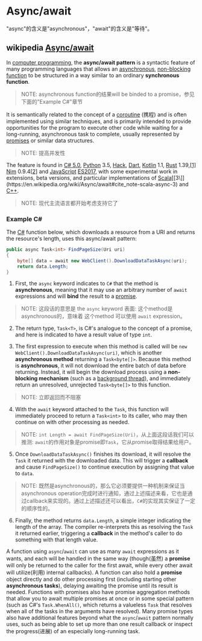 # Async/await

"async"的含义是"asynchronous"，"await"的含义是"等待"。

## wikipedia [Async/await](https://en.wikipedia.org/wiki/Async/await)

In [computer programming](https://en.wikipedia.org/wiki/Computer_programming), the **async/await pattern** is a syntactic feature of many programming languages that allows an [asynchronous](https://en.wikipedia.org/wiki/Asynchrony_(computer_programming)), [non-blocking](https://en.wikipedia.org/wiki/Non-blocking_I/O) [function](https://en.wikipedia.org/wiki/Subroutine) to be structured in a way similar to an ordinary **synchronous function**. 

> NOTE: asynchronous function的结果will be binded to a promise，参见下面的"Example C#"章节

It is semantically related to the concept of a [coroutine](https://en.wikipedia.org/wiki/Coroutine) (携程) and is often implemented using similar techniques, and is primarily intended to provide opportunities for the program to execute other code while waiting for a long-running, asynchronous task to complete, usually represented by [promises](https://en.wikipedia.org/wiki/Futures_and_promises) or similar data structures. 

> NOTE: 提高并发性

The feature is found in [C# 5.0](https://en.wikipedia.org/wiki/C_Sharp_5.0), [Python](https://en.wikipedia.org/wiki/Python_(programming_language)) 3.5, [Hack](https://en.wikipedia.org/wiki/Hack_(programming_language)), [Dart](https://en.wikipedia.org/wiki/Dart_(programming_language)), [Kotlin](https://en.wikipedia.org/wiki/Kotlin_(programming_language)) 1.1, [Rust](https://en.wikipedia.org/wiki/Rust_(programming_language)) 1.39,[[1\]](https://en.wikipedia.org/wiki/Async/await#cite_note-1) [Nim](https://en.wikipedia.org/wiki/Nim_(programming_language)) 0.9.4[[2\]](https://en.wikipedia.org/wiki/Async/await#cite_note-2) and [JavaScript](https://en.wikipedia.org/wiki/JavaScript) [ES2017](https://en.wikipedia.org/wiki/ES2017), with some experimental work in extensions, beta versions, and particular implementations of [Scala](https://en.wikipedia.org/wiki/Scala_(programming_language))[[3\]](https://en.wikipedia.org/wiki/Async/await#cite_note-scala-async-3) and [C++](https://en.wikipedia.org/wiki/C%2B%2B).

> NOTE: 现代主流语言都开始考虑支持它了

### Example C#

The [C#](https://en.wikipedia.org/wiki/C_Sharp_5.0) function below, which downloads a resource from a URI and returns the resource's length, uses this async/await pattern:

```C#
public async Task<int> FindPageSize(Uri uri) 
{
    byte[] data = await new WebClient().DownloadDataTaskAsync(uri);
    return data.Length;
}
```

1) First, the `async` keyword indicates to `C#` that the method is **asynchronous**, meaning that it may use an arbitrary number of `await` expressions and will **bind** the result to a [promise](https://en.wikipedia.org/wiki/Futures_and_promises).

> NOTE: 这段话的意思是 the `async` keyword 表面: 这个method是asynchronous的，意味着 这个method 可以使用 `await` expression。

2) The return type, `Task<T>`, is C#'s analogue to the concept of a promise, and here is indicated to have a result value of type `int`.



3) The first expression to execute when this method is called will be `new WebClient().DownloadDataTaskAsync(uri)`, which is another **asynchronous method** returning a `Task<byte[]>`. Because this method is **asynchronous**, it will not download the entire batch of data before returning. Instead, it will begin the download process using a **non-blocking mechanism** (such as a [background thread](https://en.wikipedia.org/wiki/Thread_(computer_programming))), and immediately return an unresolved, unrejected `Task<byte[]>` to this function.

> NOTE: 立即返回而不阻塞



4) With the `await` keyword attached to the `Task`, this function will immediately proceed to return a `Task<int>` to its caller, who may then continue on with other processing as needed.

> NOTE: `int Length = await FindPageSize(Uri)`，从上面这段话我们可以推测: `await`的作用对象是promise即`Task`，它从promise取得结果给用户。



5) Once `DownloadDataTaskAsync()` finishes its download, it will resolve the `Task` it returned with the downloaded data. This will trigger a **callback** and cause `FindPageSize()` to continue execution by assigning that value to `data`.

> NOTE: 既然是asynchronous的，那么它必须要提供一种机制来保证当asynchronous operation完成时进行通知，通过上述描述来看，它也是通过callback来实现的。通过上述描述还可以看出，`C#`的实现其实保证了一定的顺序性的。



6) Finally, the method returns `data.Length`, a simple integer indicating the length of the array. The compiler re-interprets this as resolving the `Task` it returned earlier, triggering a **callback** in the method's caller to do something with that length value.



A function using `async`/`await` can use as many `await` expressions as it wants, and each will be handled in the same way (though(虽然) a **promise** will only be returned to the caller for the first await, while every other await will utilize(利用) internal callbacks). A function can also hold a **promise** object directly and do other processing first (including starting other **asynchronous tasks**), delaying awaiting the promise until its result is needed. Functions with promises also have promise aggregation methods that allow you to await multiple promises at once or in some special pattern (such as C#'s `Task.WhenAll()`, which returns a valueless `Task` that resolves when all of the tasks in the arguments have resolved). Many promise types also have additional features beyond what the `async`/`await` pattern normally uses, such as being able to set up more than one result callback or inspect the progress(进展) of an especially long-running task.